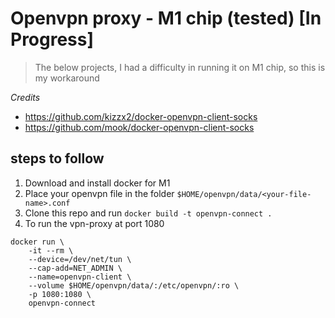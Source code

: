 # Openvpn proxy - M1 chip (tested) [In Progress]

> The below projects, I had a difficulty in running it on M1 chip, so this is my workaround

*Credits*
- https://github.com/kizzx2/docker-openvpn-client-socks
- https://github.com/mook/docker-openvpn-client-socks

## steps to follow
1. Download and install docker for M1
2. Place your openvpn file in the folder `$HOME/openvpn/data/<your-file-name>.conf`
3. Clone this repo and run `docker build -t openvpn-connect .`
4. To run the vpn-proxy at port 1080
```
docker run \
    -it --rm \
    --device=/dev/net/tun \
    --cap-add=NET_ADMIN \
    --name=openvpn-client \
    --volume $HOME/openvpn/data/:/etc/openvpn/:ro \
    -p 1080:1080 \
    openvpn-connect
```
